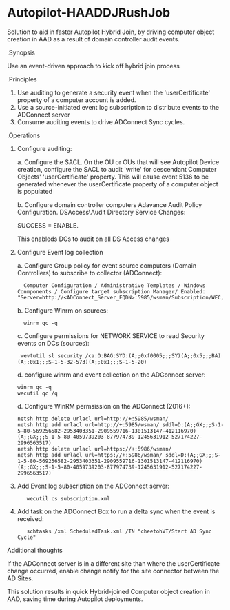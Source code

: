 # Autopilot-HAADDJRushJob
Solution to aid in faster Autopilot Hybrid Join, by driving computer object creation in AAD as a result of domain controller audit events.

.Synopsis

Use an event-driven approach to kick off hybrid join process

.Principles

1. Use auditing to generate a security event when the 'userCertificate' property of a computer account is added.
2. Use a source-initiated event log subscription to distribute events to the ADConnect server
3. Consume auditing events to drive ADConnect Sync cycles.

.Operations

1. Configure auditing:

   a. Configure the SACL.  On the OU or OUs that will see Autopilot Device creation, configure the SACL to audit 'write' for descendant Computer Objects' 'userCertificate' property.  This will cause event 5136 to be generated whenever the userCertificate property of a computer object is populated
   
   b. Configure domain controller computers Adavance Audit Policy Configuration.  DSAccess\Audit Directory Service Changes:

      SUCCESS = ENABLE.

      This enableds DCs to audit on all DS Access changes
   
3. Configure Event log collection

   a. Configure Group policy for event source computers (Domain Controllers) to subscribe to collector (ADConnect):
   
         Computer Configuration / Administrative Templates / Windows Conmponents / Configure target subscription Manager/ Enabled: "Server=http://<ADConnect_Server_FQDN>:5985/wsman/Subscription/WEC,Refresh=10"
   
   b. Configure Winrm on sources:

         winrm qc -q
   
   c. Configure permissions for NETWORK SERVICE to read Security events on DCs (sources):

        wevtutil sl security /ca:O:BAG:SYD:(A;;0xf0005;;;SY)(A;;0x5;;;BA)(A;;0x1;;;S-1-5-32-573)(A;;0x1;;;S-1-5-20)
   
   d. configure winrm and event collection on the ADConnect server:
      
       winrm qc -q
       wecutil qc /q
   
   d. Configure WinRM permsission on the ADConnect (2016+):
   
       netsh http delete urlacl url=http://+:5985/wsman/
       netsh http add urlacl url=http://+:5985/wsman/ sddl=D:(A;;GX;;;S-1-5-80-569256582-2953403351-2909559716-1301513147-412116970)(A;;GX;;;S-1-5-80-4059739203-877974739-1245631912-527174227-2996563517)
       netsh http delete urlacl url=https://+:5986/wsman/
       netsh http add urlacl url=https://+:5986/wsman/ sddl=D:(A;;GX;;;S-1-5-80-569256582-2953403351-2909559716-1301513147-412116970)(A;;GX;;;S-1-5-80-4059739203-877974739-1245631912-527174227-2996563517)
   
4. Add Event log subscription on the ADConnect server:

          wecutil cs subscription.xml

5. Add task on the ADConnect Box to run a delta sync when the event is received:
   
          schtasks /xml ScheduledTask.xml /TN "cheetohVT/Start AD Sync Cycle"


Additional thoughts

If the ADConnect server is in a different site than where the userCertificate change occurred, enable change notify for the site connector between the AD Sites.

This solution results in quick Hybrid-joined Computer object creation in AAD, saving time during Autopilot deployments.



